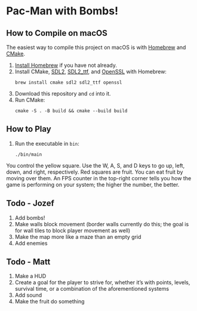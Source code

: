 # Pac-Man with Bombs!

## How to Compile on macOS
The easiest way to compile this project on macOS is with [Homebrew] and [CMake].

1. [Install Homebrew] if you have not already.
1. Install CMake, [SDL2], [SDL2_ttf], and [OpenSSL] with Homebrew:
   ```
   brew install cmake sdl2 sdl2_ttf openssl
   ```
1. Download this repository and `cd` into it.
1. Run CMake:
   ```
   cmake -S . -B build && cmake --build build
   ```

## How to Play
1. Run the executable in `bin`:
   ```
   ./bin/main
   ```

You control the yellow square. Use the W, A, S, and D keys to go up, left, down, and right, respectively. Red squares are fruit. You can eat fruit by moving over them. An FPS counter in the top-right corner tells you how the game is performing on your system; the higher the number, the better.

## Todo - Jozef
1. Add bombs!
1. Make walls block movement (border walls currently do this; the goal is for wall tiles to block player movement as well)
1. Make the map more like a maze than an empty grid
1. Add enemies

## Todo - Matt
1. Make a HUD
1. Create a goal for the player to strive for, whether it’s with points, levels, survival time, or a combination of the aforementioned systems
1. Add sound
1. Make the fruit do something

[CMake]: https://cmake.org/
[Homebrew]: https://brew.sh/
[Install Homebrew]: https://docs.brew.sh/Installation
[SDL2]: https://github.com/libsdl-org/SDL/tree/SDL2
[SDL2_ttf]: https://github.com/libsdl-org/SDL_ttf/tree/SDL2
[OpenSSL]: https://github.com/openssl/openssl
